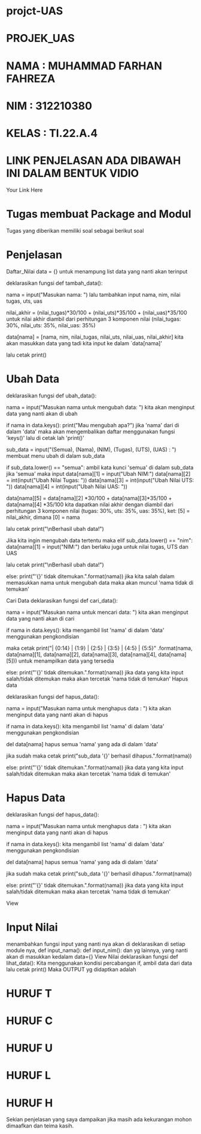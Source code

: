 # projct-UAS

# PROJEK_UAS
# NAMA : MUHAMMAD FARHAN FAHREZA
# NIM : 312210380
# KELAS : TI.22.A.4
# LINK PENJELASAN ADA DIBAWAH INI DALAM BENTUK VIDIO
Your Link Here

# Tugas membuat Package and Modul
Tugas yang diberikan memiliki soal sebagai berikut
soal


# Penjelasan
Daftar_Nilai
data = {} untuk menampung list data yang nanti akan terinput

deklarasikan fungsi def tambah_data():

nama = input("Masukan nama: ") lalu tambahkan input nama, nim, nilai tugas, uts, uas

nilai_akhir = (nilai_tugas)*30/100 + (nilai_uts)*35/100 + (nilai_uas)*35/100 untuk nilai akhir diambil dari perhitungan 3 komponen nilai (nilai_tugas: 30%, nilai_uts: 35%, nilai_uas: 35%)

data[nama] = [nama, nim, nilai_tugas, nilai_uts, nilai_uas, nilai_akhir] kita akan masukkan data yang tadi kita input ke dalam `data[nama]'

lalu cetak print()

# Ubah Data
deklarasikan fungsi def ubah_data():

nama = input("Masukan nama untuk mengubah data: ") kita akan menginput data yang nanti akan di ubah

if nama in data.keys(): print("Mau mengubah apa?") jika 'nama' dari di dalam 'data' maka akan mengembalikan daftar menggunakan fungsi 'keys()' lalu di cetak lah 'print()'

sub_data = input("(Semua), (Nama), (NIM), (Tugas), (UTS), (UAS) : ") membuat menu ubah di dalam sub_data

if sub_data.lower() == "semua": ambil kata kunci 'semua' di dalam sub_data jika 'semua' maka input data[nama][1] = input("Ubah NIM:") data[nama][2] = int(input("Ubah Nilai Tugas: ")) data[nama][3] = int(input("Ubah Nilai UTS: ")) data[nama][4] = int(input("Ubah Nilai UAS: "))

data[nama][5] = data[nama][2] *30/100 + data[nama][3]*35/100 + data[nama][4] *35/100 kita dapatkan nilai akhir dengan diambil dari perhitungan 3 komponen nilai (tugas: 30%, uts: 35%, uas: 35%), ket: [5] = nilai_akhir, dimana [0] = nama

lalu cetak print("\nBerhasil ubah data!")

Jika kita ingin mengubah data tertentu maka elif sub_data.lower() == "nim": data[nama][1] = input("NIM:") dan berlaku juga untuk nilai tugas, UTS dan UAS

lalu cetak print("\nBerhasil ubah data!")

else: print("'{}' tidak ditemukan.".format(nama)) jika kita salah dalam memasukkan nama untuk mengubah data maka akan muncul 'nama tidak di temukan'

Cari Data
deklarasikan fungsi def cari_data():

nama = input("Masukan nama untuk mencari data: ") kita akan menginput data yang nanti akan di cari

if nama in data.keys(): kita mengambil list 'nama' di dalam 'data' menggunakan pengkondisian

maka cetak print("| {0:14} | {1:9} | {2:5} | {3:5} | {4:5} | {5:5}" .format(nama, data[nama][1], data[nama][2], data[nama][3], data[nama][4], data[nama][5])) untuk menampilkan data yang tersedia

else: print("'{}' tidak ditemukan.".format(nama)) jika data yang kita input salah/tidak ditemukan maka akan tercetak 'nama tidak di temukan' Hapus data

deklarasikan fungsi def hapus_data():

nama = input("Masukan nama untuk menghapus data : ") kita akan menginput data yang nanti akan di hapus

if nama in data.keys(): kita mengambil list 'nama' di dalam 'data' menggunakan pengkondisian

del data[nama] hapus semua 'nama' yang ada di dalam 'data'

jika sudah maka cetak print("sub_data '{}' berhasil dihapus.".format(nama))

else: print("'{}' tidak ditemukan.".format(nama)) jika data yang kita input salah/tidak ditemukan maka akan tercetak 'nama tidak di temukan'

# Hapus Data
deklarasikan fungsi def hapus_data():

nama = input("Masukan nama untuk menghapus data : ") kita akan menginput data yang nanti akan di hapus

if nama in data.keys(): kita mengambil list 'nama' di dalam 'data' menggunakan pengkondisian

del data[nama] hapus semua 'nama' yang ada di dalam 'data'

jika sudah maka cetak print("sub_data '{}' berhasil dihapus.".format(nama))

else: print("'{}' tidak ditemukan.".format(nama)) jika data yang kita input salah/tidak ditemukan maka akan tercetak 'nama tidak di temukan'

 View
# Input Nilai
menambahkan fungsi input yang nanti nya akan di deklarasikan di setiap module nya, def input_nama(): def input_nim(): dan yg lainnya, yang nanti akan di masukkan kedalam data={}
View Nilai
deklarasikan fungsi def lihat_data(): Kita menggunakan kondisi percabangan if, ambil data dari data
lalu cetak print()
Maka OUTPUT yg didaptkan adalah
# HURUF T


# HURUF C


# HURUF U


# HURUF L


# HURUF H


Sekian penjelasan yang saya dampaikan jika masih ada kekurangan mohon dimaafkan dan teima kasih.


